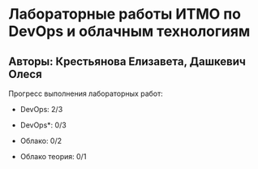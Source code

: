 # Лабораторные работы ИТМО по DevOps и облачным технологиям

## Авторы: Крестьянова Елизавета, Дашкевич Олеся

Прогресс выполнения лабораторных работ:

- DevOps: 2/3

- DevOps*: 0/3

- Облако: 0/2

- Облако теория: 0/1
